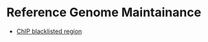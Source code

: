 # Reference Genome Maintainance

* [ChIP blacklisted region](https://www.encodeproject.org/annotations/ENCSR636HFF/)
